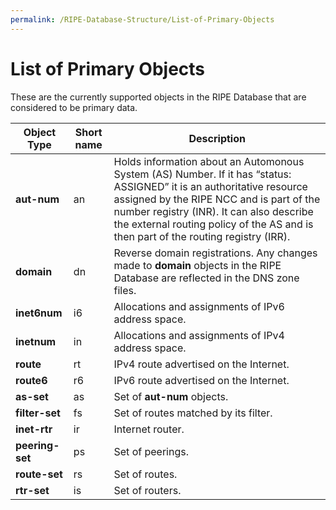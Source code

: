 ```yaml
---
permalink: /RIPE-Database-Structure/List-of-Primary-Objects
---
```


# List of Primary Objects

These are the currently supported objects in the RIPE Database that are considered to be primary data.

| Object Type | Short name | Description |
| --- | --- | --- |
| **aut-num** | an | Holds information about an Automonous System (AS) Number. If it has “status: ASSIGNED” it is an authoritative resource assigned by the RIPE NCC and is part of the number registry (INR). It can also describe the external routing policy of the AS and is then part of the routing registry (IRR). |
| **domain** | dn | Reverse domain registrations. Any changes made to **domain** objects in the RIPE Database are reflected in the DNS zone files. |
| **inet6num** | i6 | Allocations and assignments of IPv6 address space. |
| **inetnum** | in | Allocations and assignments of IPv4 address space. |
| **route** | rt | IPv4 route advertised on the Internet. |
| **route6** | r6 | IPv6 route advertised on the Internet. |
| **as-set** | as | Set of **aut-num** objects. |
| **filter-set** | fs | Set of routes matched by its filter. |
| **inet-rtr** | ir | Internet router. |
| **peering-set** | ps | Set of peerings. |
| **route-set** | rs | Set of routes. |
| **rtr-set** | is | Set of routers. |